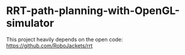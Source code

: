# RRT-path-planning-with-OpenGL-simulator
This project heavily depends on the open code: https://github.com/RoboJackets/rrt

